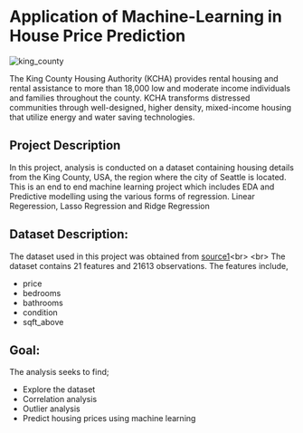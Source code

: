 # Application of Machine-Learning in House Price Prediction
![king_county](https://user-images.githubusercontent.com/63692930/130990596-fa3e1fd5-ef6f-446d-9704-ff61035d516e.jpg)


The King County Housing Authority (KCHA) provides rental housing and rental assistance to more than 18,000 low and moderate income individuals and families throughout the county. 
KCHA transforms distressed communities through well-designed, higher density, mixed-income housing that utilize energy and water saving technologies.

## Project Description 
In this project, analysis is conducted on a dataset containing housing details from the King County, USA, the region where the city of Seattle is located. 
This is an end to end machine learning project which includes EDA and Predictive modelling using the various forms of regression. Linear Regeression, Lasso Regression and Ridge Regression


## Dataset Description:
The dataset used in this project was obtained from [source1](https://www.kaggle.com/harlfoxem/housesalesprediction?)<br>
<br>
The dataset contains 21 features and  21613 observations. The features include,
* price
* bedrooms
* bathrooms
* condition
* sqft_above

## Goal:

The analysis seeks to find;

* Explore the dataset
* Correlation analysis
* Outlier analysis
* Predict housing prices using machine learning
